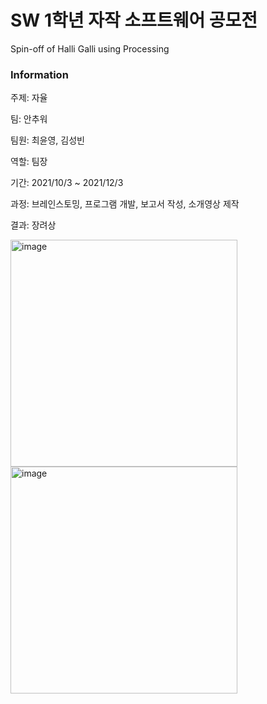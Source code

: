 # SW 1학년 자작 소프트웨어 공모전
Spin-off of Halli Galli using Processing

### Information
주제: 자율

팀: 안추워

팀원: 최윤영, 김성빈

역할: 팀장

기간:  2021/10/3 ~ 2021/12/3

과정: 브레인스토밍, 프로그램 개발, 보고서 작성, 소개영상 제작

결과: 장려상

<img width="363" alt="image" src="https://github.com/user-attachments/assets/97132cbc-9a5f-4e51-9291-d64b052459a2" />
<img width="363" alt="image" src="https://github.com/user-attachments/assets/9817ced4-cdac-41c4-a5f8-1a856f6ff8de" />


